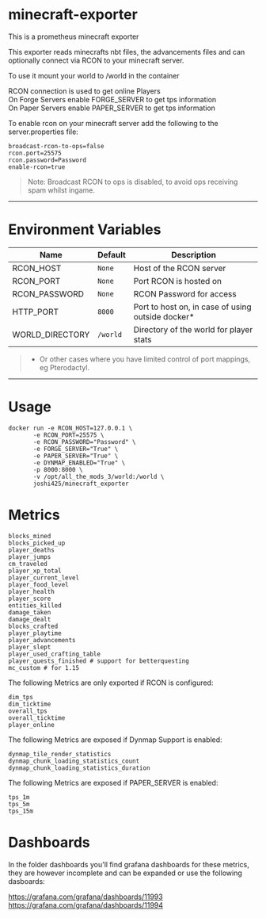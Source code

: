 # minecraft-exporter

This is a prometheus minecraft exporter

This exporter reads minecrafts nbt files, the advancements files and can optionally connect via RCON to your minecraft server.

To use it mount your world to /world in the container

RCON connection is used to get online Players   
On Forge Servers enable FORGE_SERVER to get tps information   
On Paper Servers enable PAPER_SERVER to get tps information

To enable rcon on your minecraft server add the following to the server.properties file:

```
broadcast-rcon-to-ops=false
rcon.port=25575
rcon.password=Password
enable-rcon=true
```

> Note: Broadcast RCON to ops is disabled, to avoid ops receiving spam whilst ingame.

---

# Environment Variables

| Name            | Default  | Description                                       |
| --------------- | -------- | ------------------------------------------------- |
| RCON_HOST       | `None`   | Host of the RCON server                           |
| RCON_PORT       | `None`   | Port RCON is hosted on                            |
| RCON_PASSWORD   | `None`   | RCON Password for access                          |
| HTTP_PORT       | `8000`   | Port to host on, in case of using outside docker* |
| WORLD_DIRECTORY | `/world` | Directory of the world for player stats           |
> * Or other cases where you have limited control of port mappings, eg Pterodactyl.

---

# Usage

```
docker run -e RCON_HOST=127.0.0.1 \
	   -e RCON_PORT=25575 \
	   -e RCON_PASSWORD="Password" \
	   -e FORGE_SERVER="True" \
	   -e PAPER_SERVER="True" \
	   -e DYNMAP_ENABLED="True" \
	   -p 8000:8000 \
	   -v /opt/all_the_mods_3/world:/world \
	   joshi425/minecraft_exporter
```

# Metrics

```
blocks_mined
blocks_picked_up
player_deaths
player_jumps
cm_traveled
player_xp_total
player_current_level
player_food_level
player_health
player_score
entities_killed
damage_taken
damage_dealt
blocks_crafted
player_playtime
player_advancements
player_slept
player_used_crafting_table
player_quests_finished # support for betterquesting
mc_custom # for 1.15
```

The following Metrics are only exported if RCON is configured:

```
dim_tps
dim_ticktime
overall_tps
overall_ticktime
player_online
```

The following Metrics are exposed if Dynmap Support is enabled:

```
dynmap_tile_render_statistics
dynmap_chunk_loading_statistics_count
dynmap_chunk_loading_statistics_duration
```

The following Metrics are exposed if PAPER_SERVER is enabled:
```
tps_1m 
tps_5m 
tps_15m

```

# Dashboards

In the folder dashboards you'll find grafana dashboards for these metrics, they are however incomplete and can be expanded 
or use the following dasboards:

https://grafana.com/grafana/dashboards/11993  
https://grafana.com/grafana/dashboards/11994

